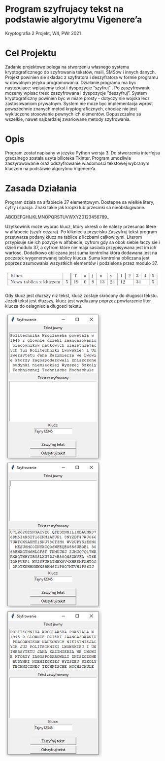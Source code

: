 # Program szyfrujacy tekst na podstawie algorytmu Vigenere’a

Kryptografia 2 Projekt, W4, PWr 2021

# Cel Projektu
Zadanie projektowe polega na stworzeniu własnego systemu kryptograficznego do szyfrowania tekstów, maili, SMSów i innych danych. Projekt powinien sie składac z szyfratora i deszyfratora w formie programu w dowolnym jezyku programowania. Działanie programu ma byc nastepujace: wpisujemy tekst i dyspozycje ”szyfruj” . Po zaszyfrowaniu mozemy wpisac tresc zaszyfrowana i dyspozycje ”deszyfruj”. System kryptograficzny powinien byc w miare prosty - dotyczy nie wojska lecz zastosowaniom prywatnym. System nie moze byc implementacja wprost powszechnie znanych metod kryptograficznych, chociaz nie jest wykluczone stosowanie pewnych ich elementów. Dopuszczalne sa wszelkie, nawet najbardziej zwariowane metody szyfrowania.

# Opis
Program został napisany w jezyku Python wersja 3. Do stworzenia interfejsu graczinego została uzyta bilioteka Tkinter.
Program umozliwia zaszyrowowanie oraz odszyfrowanie wiadomosci tekstowej wybranym kluczem na podstawie algorytmu
Vigenere’a.

# Zasada Działania
Program działa na alfabiecie 37 elementowym. Dostepne sa wielkie litery, cyfry i spacja. Znaki takie jak kropki lub przecinki sa nieobsługiwane.

ABCDEFGHIJKLMNOPQRSTUVWXYZ0123456789_

Uzytkowinik moze wybrac klucz, który okresli o ile nalezy przesunac litere w alfabecie (szyfr cezara). Po kliknieciu
przycisku Zaszyfruj tekst program przetwarza podany klucz na tablice z liczbami całkowitymi. Literom przypisuje sie ich
pozycje w alfabecie, cyfrom gdy sa obok siebie łaczy sie i dzieli modulo 37, a cyfrom które nie maja sasiada przypisywana
jest im ich wartosc. Dodatkowo obliczana jest suma kontrolna która dodawana jest na poczatek wygenerowanej tablicy
klucza. Suma kontrolna obliczana jest poprzez zsumowania wszystkich elementów i podzielona przez modulo 37.

![title](/tabela.png)

Gdy klucz jest dłuzszy niz tekst, klucz zostaje skrócony do długosci tekstu. Jezeli tekst jest dłuzszy, klucz jest
wydłuzany poprzez powtarzenie liter klucza do osiagniecia długosci tekstu.

![title](/1.png)
![title](/2.png)
![title](/3.png)
